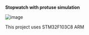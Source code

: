**Stopwatch with protuse simulation**

![image](https://github.com/3bdallaaa/Stopwatch/assets/118936824/6b2dd95f-3520-488f-85eb-a6dd12c27fb0)

This project uses STM32F103C8 ARM 
